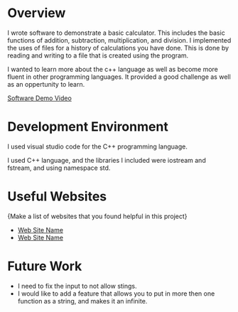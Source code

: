# Overview

I wrote software to demonstrate a basic calculator. This includes the basic functions of addition, subtraction, multiplication, and division. I implemented the uses of files for a history of calculations you have done. This is done by reading and writing to a file that is created using the program.

I wanted to learn more about the c++ language as well as become more fluent in other programming languages. It provided a good challenge as well as an oppertunity to learn.

[Software Demo Video](https://youtu.be/EoHh6VlwzN8)

# Development Environment

I used visual studio code for the C++ programming language.

I used C++ language, and the libraries I included were iostream and fstream, and using namespace std.

# Useful Websites

{Make a list of websites that you found helpful in this project}
* [Web Site Name](http://www.cplusplus.com)
* [Web Site Name](https://www.tutorialspoint.com/cplusplus/index.htm)

# Future Work

* I need to fix the input to not allow stings.
* I would like to add a feature that allows you to put in more then one function as a string, and makes it an infinite.